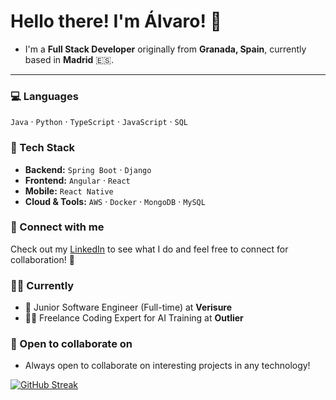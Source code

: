 # Hello there! I'm Álvaro! 👋

- I'm a **Full Stack Developer** originally from **Granada, Spain**, currently based in **Madrid** 🇪🇸.

---
### 💻 Languages
`Java` · `Python` · `TypeScript` · `JavaScript` · `SQL`

### 🔧 Tech Stack
- **Backend:** `Spring Boot` · `Django`  
- **Frontend:** `Angular` · `React`  
- **Mobile:** `React Native`  
- **Cloud & Tools:** `AWS` · `Docker` · `MongoDB` · `MySQL`
  
### 🔗 Connect with me
Check out my [LinkedIn](https://www.linkedin.com/in/vegaromeroalvaro/) to see what I do and feel free to connect for collaboration! 🙂
### 👨‍💻 Currently
- 💼 Junior Software Engineer (Full-time) at **Verisure**
- 👨‍🏫 Freelance Coding Expert for AI Training at **Outlier**
### 🤝 Open to collaborate on
- Always open to collaborate on interesting projects in any technology!

[![GitHub Streak](https://streak-stats.demolab.com?user=alvarovegaromero&theme=dark&border_radius=4.7&mode=weekly)](https://git.io/streak-stats)
